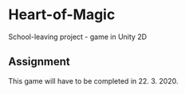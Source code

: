 # Heart-of-Magic
School-leaving project - game in Unity 2D
## Assignment
This game will have to be completed in 22. 3. 2020.
